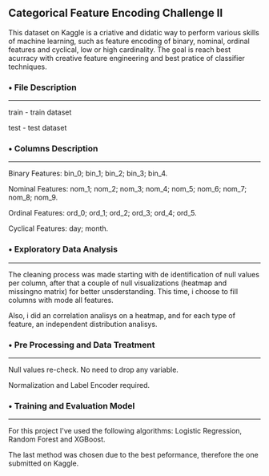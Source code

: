 ## **Categorical Feature Encoding Challenge II**

This dataset on Kaggle is a criative and didatic way to perform various skills of machine learning, such as feature encoding of binary, nominal, ordinal features
and cyclical, low or high cardinality.
The goal is reach best acurracy with creative feature engineering and best pratice of classifier techniques.

### **• File Description**

___

train - train dataset

test - test dataset


### **• Columns Description**

___

Binary Features: bin_0; bin_1; bin_2; bin_3; bin_4.

Nominal Features: nom_1; nom_2; nom_3; nom_4; nom_5; nom_6; nom_7; nom_8; nom_9.

Ordinal Features: ord_0; ord_1; ord_2; ord_3; ord_4; ord_5.

Cyclical Features: day; month. 


### **• Exploratory Data Analysis**

___

The cleaning process was made starting with de identification of null values per column, after that a couple of null visualizations (heatmap and missingno matrix)
for better unsderstanding. This time, i choose to fill columns with mode all features.

Also, i did an correlation analisys on a heatmap, and for each type of feature, an independent distribution analisys.


### **• Pre Processing and Data Treatment**

___

Null values re-check. No need to drop any variable.

Normalization and Label Encoder required.


### **• Training and Evaluation Model**

___

For this project I've used the following algorithms: Logistic Regression, Random Forest and XGBoost.

The last method was chosen due to the best peformance, therefore the one submitted on Kaggle.
